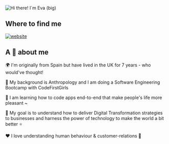 ![Hi there! I´m Eva (big)](https://github.com/user-attachments/assets/b0541995-c3a9-44cb-9061-e5c0aaa49a80)

## Where to find me
[![website](https://github.com/user-attachments/assets/7392b849-15c3-4e85-9e87-27cc4cadf377)](https://www.linkedin.com/in/eva-perez-chirinos/)
## A 🤏 about me

🌍 I'm originally from Spain but have lived in the UK for 7 years - who would've thought!

📖 My background is Anthropology and I am doing a Software Engineering Bootcamp with CodeFirstGirls 

🌱 I am learning how to code apps end-to-end that make people's life more pleasant ~

🎯 My goal is to understand how to deliver Digital Transformation strategies to businesses and harness the power of technology to make the world a bit better ⭐

❤️ I love understanding human behaviour & customer-relations 🤝
